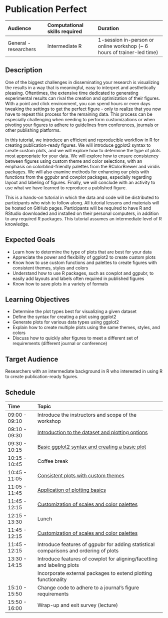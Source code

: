 # Publication Perfect

| Audience | Computational skills required | Duration |
:----------|:-------------|:----------|
| General - researchers | Intermediate R | 1-session in-person or online workshop (~ 6 hours of trainer-led time)|

## Description

One of the biggest challenges in disseminating your research is visualizing the results in a way that is meaningful, easy to interpret and aesthetically pleasing. Oftentimes, the extensive time dedicated to generating experimental results can rival the creation and optimization of their figures. With a point and click environment, you can spend hours or even days tweaking the settings to get the perfect figure - only to realize that you now have to repeat this process for the remaining data. This process can be especially challenging when needing to perform customizations or when pivoting your figures to adhere to guidelines from conferences, journals or other publishing platforms.

In this tutorial, we introduce an efficient and reproducible workflow in R for creating publication-ready figures. We will introduce ggplot2 syntax to create custom plots, and we will explore how to determine the type of plots most appropriate for your data. We will explore how to ensure consistency between figures using custom theme and color selections, with an emphasis on colorblind-friendly palettes from the RColorBrewer and viridis packages. We will also examine methods for enhancing our plots with functions from the ggpubr and cowplot packages, especially regarding layout and labeling of figures. Finally, we will conclude with an activity to use what we have learned to reproduce a published figure.

This is a hands-on tutorial in which the data and code will be distributed to participants who wish to follow along. All tutorial lessons and materials will be hosted on GitHub pages. Participants will be required to have R and RStudio downloaded and installed on their personal computers, in addition to any required R packages. This tutorial assumes an intermediate level of R knowledge.

## Expected Goals

* Learn how to determine the type of plots that are best for your data
* Appreciate the power and flexibility of ggplot2 to create custom plots
* Know how to use custom functions and palettes to create figures with consistent themes, styles and colors
* Understand how to use R packages, such as cowplot and ggpubr, to easily add layouts and labels often required in published figures 
* Know how to save plots in a variety of formats

## Learning Objectives

* Determine the plot types best for visualizing a given dataset
* Define the syntax for creating a plot using ggplot2
* Generate plots for various data types using ggplot2
* Explain how to create multiple plots using the same themes, styles, and colors
* Discuss how to quickly alter figures to meet a different set of requirements (different journal or conference)

## Target Audience

Researchers with an intermediate background in R who interested in using R to create publication-ready figures. 

## Schedule

| Time | Topic |
:-----------------------|:-------------|
| 09:00 - 09:10	| Introduce the instructors and scope of the workshop | 
| 09:10 - 09:30	| [Introduction to the dataset and plotting options](lessons/01_intro_to_dataset.md) | 
| 09:30 - 10:15 	| [Basic ggplot2 syntax and creating a basic plot](lessons/02_ggplot2_syntax.md) | 
| 10:15 - 10:45	| Coffee break | 
| 10:45 - 11:05	| [Consistent plots with custom themes](lessons/03_custom_themes.md) | 
| 11:05 - 11:45 | [Application of plotting basics](lessons/04_boxplot_application_of_basic_plotting.md) | 
| 11:45 - 12:15	| [Customization of scales and color palettes](lessons/05_custom_plot_scales_colors.md) | 
| 12:15 - 13:30	| Lunch | 
| 11:45 - 12:15	| [Customization of scales and color palettes](lessons/05_custom_plot_scales_colors.md) | 
| 11:45 - 12:15	| Introduce features of ggpubr for adding statistical comparisons and ordering of plots | 
| 13:30 - 14:15	| Introduce features of cowplot for aligning/facetting and labeling plots |
|               | Incorporate external packages to extend plotting functionality |
| 15:10 - 15:50	| Change code to adhere to a journal’s figure requirements | 
| 15:50 - 16:00	| Wrap-up and exit survey (lecture) | 

